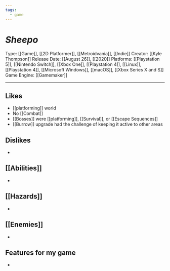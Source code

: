 ```yaml
---
tags:
  - game
---
```

# _Sheepo_

Type: [[Game]], [[2D Platformer]], [[Metroidvania]], [[Indie]]
Creator: [[Kyle Thompson]]
Release Date: [[August 26]], [[2020]]
Platforms: [[Playstation 5]], [[Nintendo Switch]], [[Xbox One]], [[Playstation 4]], [[Linux]], [[Playstation 4]], [[Microsoft Windows]], [[macOS]], [[Xbox Series X and S]]
Game Engine: [[Gamemaker]]

----





## Likes
* [[platforming]] world
* No [[Combat]]
* [[Bosses]] were [[platforming]], [[Survival]], or [[Escape Sequences]]
* [[Burrow]] upgrade had the challenge of keeping it active to other areas

## Dislikes
* 

## [[Abilities]]
* 

## [[Hazards]]
* 

## [[Enemies]]
* 

## Features for my game
* 